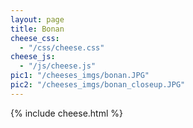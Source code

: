 ```yaml
---
layout: page
title: Bonan
cheese_css:
  - "/css/cheese.css"
cheese_js:
  - "/js/cheese.js"
pic1: "/cheeses_imgs/bonan.JPG"
pic2: "/cheeses_imgs/bonan_closeup.JPG"
---
```

{% include cheese.html  %}
